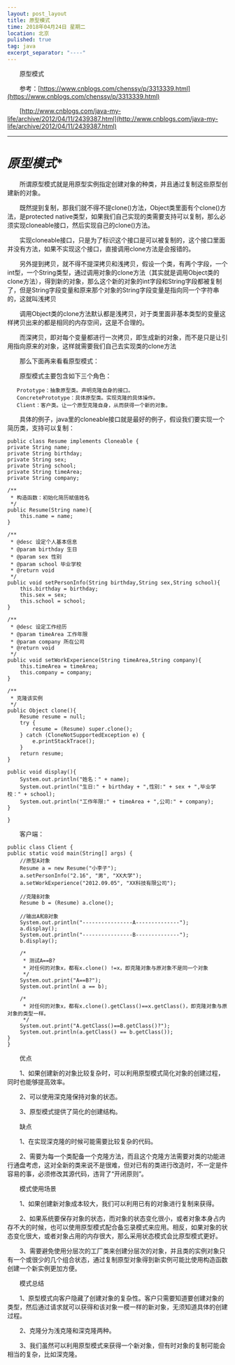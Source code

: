 ```yaml
---
layout: post_layout
title: 原型模式
time: 2018年04月24日 星期二
location: 北京
pulished: true
tag: java
excerpt_separator: "----"
---
```


　　原型模式

　　参考：[https://www.cnblogs.com/chenssy/p/3313339.html](https://www.cnblogs.com/chenssy/p/3313339.html)

　　[http://www.cnblogs.com/java-my-life/archive/2012/04/11/2439387.html](http://www.cnblogs.com/java-my-life/archive/2012/04/11/2439387.html)

----

# *原型模式** #

　　所谓原型模式就是用原型实例指定创建对象的种类，并且通过复制这些原型创建新的对象。

　　既然提到复制，那我们就不得不提clone()方法，Object类里面有个clone()方法，是protected native类型，如果我们自己实现的类需要支持可以复制，那么必须实现cloneable接口，然后实现自己的clone()方法。

　　实现cloneable接口，只是为了标识这个接口是可以被复制的，这个接口里面并没有方法，如果不实现这个接口，直接调用clone方法是会报错的。

　　另外提到拷贝，就不得不提深拷贝和浅拷贝，假设一个类，有两个字段，一个int型，一个String类型，通过调用对象的clone方法（其实就是调用Object类的clone方法），得到新的对象，那么这个新的对象的int字段和String字段都被复制了，但是String字段变量和原来那个对象的String字段变量是指向同一个字符串的，这就叫浅拷贝

　　调用Object类的clone方法默认都是浅拷贝，对于类里面非基本类型的变量这样拷贝出来的都是相同的内存空间，这是不合理的。

　　而深拷贝，即对每个变量都进行一次拷贝，即生成新的对象，而不是只是让引用指向原来的对象，这样就需要我们自己去实现类的clone方法

　　那么下面再来看看原型模式：

　　原型模式主要包含如下三个角色：

       Prototype：抽象原型类。声明克隆自身的接口。 
       ConcretePrototype：具体原型类。实现克隆的具体操作。 
       Client：客户类。让一个原型克隆自身，从而获得一个新的对象。

　　具体的例子，java里的cloneable接口就是最好的例子，假设我们要实现一个简历类，支持可以复制：

	public class Resume implements Cloneable {
    private String name;
    private String birthday;
    private String sex;
    private String school;
    private String timeArea;
    private String company;
    
    /**
     * 构造函数：初始化简历赋值姓名
     */
    public Resume(String name){
        this.name = name;
    }
    
    /**
     * @desc 设定个人基本信息
     * @param birthday 生日
     * @param sex 性别
     * @param school 毕业学校
     * @return void
     */
    public void setPersonInfo(String birthday,String sex,String school){
        this.birthday = birthday;
        this.sex = sex;
        this.school = school;
    }
    
    /**
     * @desc 设定工作经历
     * @param timeArea 工作年限
     * @param company 所在公司
     * @return void
     */
    public void setWorkExperience(String timeArea,String company){
        this.timeArea = timeArea;
        this.company = company;
    }
    
    /**
     * 克隆该实例
     */
    public Object clone(){
        Resume resume = null;
        try {
            resume = (Resume) super.clone();
        } catch (CloneNotSupportedException e) {
            e.printStackTrace();
        }
        return resume;
    }
    
    public void display(){
        System.out.println("姓名：" + name);
        System.out.println("生日:" + birthday + ",性别:" + sex + ",毕业学校：" + school);
        System.out.println("工作年限:" + timeArea + ",公司:" + company);
    }

	}

　　客户端：

	public class Client {
    public static void main(String[] args) {
        //原型A对象
        Resume a = new Resume("小李子");
        a.setPersonInfo("2.16", "男", "XX大学");
        a.setWorkExperience("2012.09.05", "XX科技有限公司");
        
        //克隆B对象
        Resume b = (Resume) a.clone();
        
        //输出A和B对象
        System.out.println("----------------A--------------");
        a.display();
        System.out.println("----------------B--------------");
        b.display();
        
        /*
         * 测试A==B?
         * 对任何的对象x，都有x.clone() !=x，即克隆对象与原对象不是同一个对象
         */
        System.out.print("A==B?");
        System.out.println( a == b);
        
        /*
         * 对任何的对象x，都有x.clone().getClass()==x.getClass()，即克隆对象与原对象的类型一样。
         */
        System.out.print("A.getClass()==B.getClass()?");
        System.out.println(a.getClass() == b.getClass());
    }
	}

　　优点

　　1、如果创建新的对象比较复杂时，可以利用原型模式简化对象的创建过程，同时也能够提高效率。

　　2、可以使用深克隆保持对象的状态。

　　3、原型模式提供了简化的创建结构。

　　缺点 

　　1、在实现深克隆的时候可能需要比较复杂的代码。

　　2、需要为每一个类配备一个克隆方法，而且这个克隆方法需要对类的功能进行通盘考虑，这对全新的类来说不是很难，但对已有的类进行改造时，不一定是件容易的事，必须修改其源代码，违背了“开闭原则”。

　　模式使用场景

　　1、如果创建新对象成本较大，我们可以利用已有的对象进行复制来获得。

　　2、如果系统要保存对象的状态，而对象的状态变化很小，或者对象本身占内存不大的时候，也可以使用原型模式配合备忘录模式来应用。相反，如果对象的状态变化很大，或者对象占用的内存很大，那么采用状态模式会比原型模式更好。 

　　3、需要避免使用分层次的工厂类来创建分层次的对象，并且类的实例对象只有一个或很少的几个组合状态，通过复制原型对象得到新实例可能比使用构造函数创建一个新实例更加方便。

　　模式总结

　　1、原型模式向客户隐藏了创建对象的复杂性。客户只需要知道要创建对象的类型，然后通过请求就可以获得和该对象一模一样的新对象，无须知道具体的创建过程。

　　2、克隆分为浅克隆和深克隆两种。

　　3、我们虽然可以利用原型模式来获得一个新对象，但有时对象的复制可能会相当的复杂，比如深克隆。